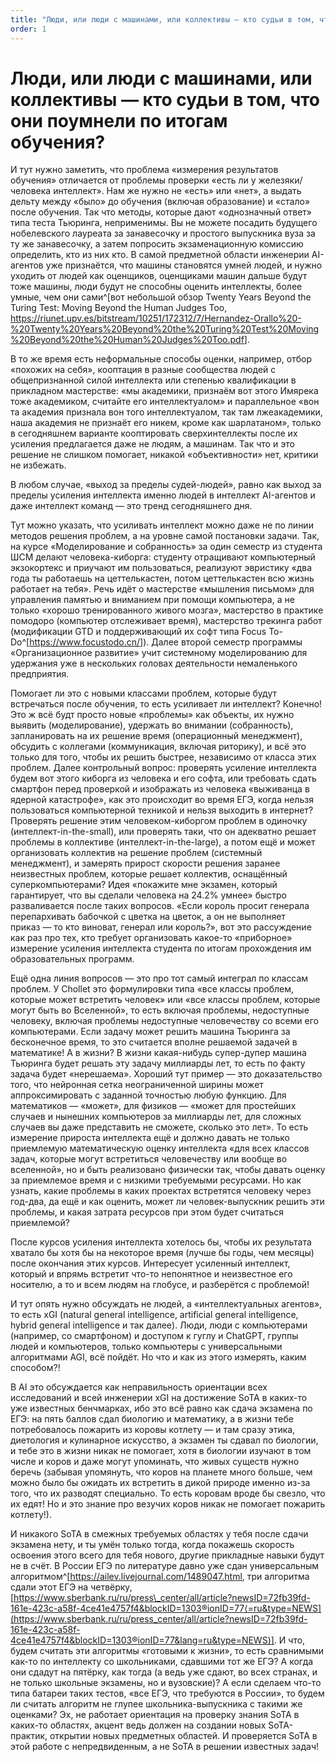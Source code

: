 ```yaml
---
title: "Люди, или люди с машинами, или коллективы — кто судьи в том, что они поумнели по итогам обучения?"
order: 1
---
```


# Люди, или люди с машинами, или коллективы — кто судьи в том, что они поумнели по итогам обучения?

И тут нужно заметить, что проблема «измерения результатов обучения» отличается от проблемы проверки «есть ли у железяки/человека интеллект». Нам же нужно не «есть» или «нет», а выдать дельту между «было» до обучения (включая образование) и «стало» после обучения. Так что методы, которые дают «однозначный ответ» типа теста Тьюринга, неприменимы. Вы не можете посадить будущего нобелевского лауреата за занавесочку и простого выпускника вуза за ту же занавесочку, а затем попросить экзаменационную комиссию определить, кто из них кто. В самой предметной области инженерии AI-агентов уже признаётся, что машины становятся умней людей, и нужно уходить от людей как оценщиков, оценщиками машин дальше будут тоже машины, люди будут не способны оценить интеллекты, более умные, чем они сами^[вот небольшой обзор Twenty Years Beyond the Turing Test: Moving Beyond the Human Judges Too, <https://riunet.upv.es/bitstream/10251/172312/7/Hernandez-Orallo%20-%20Twenty%20Years%20Beyond%20the%20Turing%20Test%20Moving%20Beyond%20the%20Human%20Judges%20Too.pdf>].

В то же время есть неформальные способы оценки, например, отбор «похожих на себя», кооптация в разные сообщества людей с общепризнанной силой интеллекта или степенью квалификации в прикладном мастерстве: «мы академики, признаём вот этого Имярека тоже академиком, считайте его интеллектуалом» и параллельное «вон та академия признала вон того интеллектуалом, так там лжеакадемики, наша академия не признаёт его никем, кроме как шарлатаном», только в сегодняшнем варианте кооптировать сверхинтеллекты после их усиления предлагается даже не людям, а машинам. Так что и это решение не слишком помогает, никакой «объективности» нет, критики не избежать.

В любом случае, «выход за пределы судей-людей», равно как выход за пределы усиления интеллекта именно людей в интеллект AI-агентов и даже интеллект команд — это тренд сегодняшнего дня.

Тут можно указать, что усиливать интеллект можно даже не по линии методов решения проблем, а на уровне самой постановки задачи. Так, на курсе «Моделирование и собранность» за один семестр из студента ШСМ делают человека-киборга: студенту отращивают компьютерный экзокортекс и приучают им пользоваться, реализуют эвристику «два года ты работаешь на цеттелькастен, потом цеттелькастен всю жизнь работает на тебя». Речь идёт о мастерстве «мышления письмом» для управления памятью и вниманием при помощи компьютера, а не только «хорошо тренированного живого мозга», мастерство в практике помодоро (компьютер отслеживает время), мастерство трекинга работ (модификации GTD и поддерживающий их софт типа Focus To-Do^[<https://www.focustodo.cn/>]). Далее второй семестр программы «Организационное развитие» учит системному моделированию для удержания уже в нескольких головах деятельности немаленького предприятия.

Помогает ли это с новыми классами проблем, которые будут встречаться после обучения, то есть усиливает ли интеллект? Конечно! Это ж всё будт просто новые «проблемы» как объекты, их нужно выявить (моделирование), удержать во внимании (собранность), запланировать на их решение время (операционный менеджмент), обсудить с коллегами (коммуникация, включая риторику), и всё это только для того, чтобы их решить быстрее, независимо от класса этих проблем. Далее контрольный вопрос: проверять усиление интеллекта будем вот этого киборга из человека и его софта, или требовать сдать смартфон перед проверкой и изображать из человека «выживанца в ядерной катастрофе», как это происходит во время ЕГЭ, когда нельзя пользоваться компьютерной техникой и нельзя выходить в интернет? Проверять решение этим человеком-киборгом проблем в одиночку (интеллект-in-the-small), или проверять таки, что он адекватно решает проблемы в коллективе (интеллект-in-the-large), а потом ещё и может организовать коллектив на решение проблем (системный менеджмент), и замерять прирост скорости решения заранее неизвестных проблем, которые решает коллектив, оснащённый суперкомпьютерами? Идея «покажите мне экзамен, который гарантирует, что вы сделали человека на 24.2% умнее» быстро разваливается после таких вопросов. «Если король просит генерала перепархивать бабочкой с цветка на цветок, а он не выполняет приказ — то кто виноват, генерал или король?», вот это рассуждение как раз про тех, кто требует организовать какое-то «приборное» измерение усиления интеллекта студента по итогам прохождения им образовательных программ.

Ещё одна линия вопросов — это про тот самый интеграл по классам проблем. У Chollet это формулировки типа «все классы проблем, которые может встретить человек» или «все классы проблем, которые могут быть во Вселенной», то есть включая проблемы, недоступные человеку, включая проблемы недоступные человечеству со всеми его компьютерами. Если задачу может решить машина Тьюринга за бесконечное время, то это считается вполне решаемой задачей в математике! А в жизни? В жизни какая-нибудь супер-дупер машина Тьюринга будет решать эту задачу миллиарды лет, то есть по факту задача будет «нерешаема». Хороший тут пример — это доказательство того, что нейронная сетка неограниченной ширины может аппроксимировать с заданной точностью любую функцию. Для математиков — «может», для физиков — «может для простейших случаев и нынешних компьютеров за миллиарды лет, для сложных случаев вы даже представить не сможете, сколько это лет». То есть измерение прироста интеллекта ещё и должно давать не только приемлемую математическую оценку интеллекта «для всех классов задач, которые могут встретиться человечеству или вообще во вселенной», но и быть реализовано физически так, чтобы давать оценку за приемлемое время и с низкими требуемыми ресурсами. Но как узнать, какие проблемы в каких проектах встретятся человеку через год-два, да ещё и как оценить, может ли человек-выпускник решить эти проблемы, и какая затрата ресурсов при этом будет считаться приемлемой?

После курсов усиления интеллекта хотелось бы, чтобы их результата хватало бы хотя бы на некоторое время (лучше бы годы, чем месяцы) после окончания этих курсов. Интересует усиленный интеллект, который и впрямь встретит что-то непонятное и неизвестное его носителю, а то и всем людям на глобусе, и разберётся с проблемой!

И тут опять нужно обсуждать не людей, а «интеллектуальных агентов», то есть xGI (natural general intelligence, artificial general intelligence, hybrid general intelligence и так далее). Люди, люди с компьютерами (например, со смартфоном) и доступом к гуглу и ChatGPT, группы людей и компьютеров, только компьютеры с универсальными алгоритмами AGI, всё пойдёт. Но что и как из этого измерять, каким способом?!

В AI это обсуждается как неправильность ориентации всех исследований и всей инженерии xGI на достижение SoTA в каких-то уже известных бенчмарках, ибо это всё равно как сдача экзамена по ЕГЭ: на пять баллов сдал биологию и математику, а в жизни тебе потребовалось пожарить из коровы котлету — и там сразу этика, диетология и кулинарное искусство, а экзамен ты сдавал по биологии, и тебе это в жизни никак не помогает, хотя в биологии изучают в том числе и коров и даже могут упоминать, что живых существ нужно беречь (забывая упомянуть, что коров на планете много больше, чем можно было бы ожидать их встретить в дикой природе именно из-за того, что их разводят специально. То есть коровам вроде бы свезло, что их едят! Но и это знание про везучих коров никак не помогает пожарить котлету!).

И никакого SoTA в смежных требуемых областях у тебя после сдачи экзамена нету, и ты умён только тогда, когда покажешь скорость освоения этого всего для тебя нового, другие прикладные навыки будут не в счёт. В России ЕГЭ по литературе давно уже сдан универсальным алгоритмом^[<https://ailev.livejournal.com/1489047.html>, три алгоритма сдали этот ЕГЭ на четвёрку, [https://www.sberbank.ru/ru/press\_center/all/article?newsID=72fb39fd-161e-423c-a58f-4ce41e4757f4&blockID=1303®ionID=77⟨=ru&type=NEWS](https://www.sberbank.ru/ru/press_center/all/article?newsID=72fb39fd-161e-423c-a58f-4ce41e4757f4&blockID=1303®ionID=77&lang=ru&type=NEWS)]. И что, будем считать эти алгоритмы «готовыми к жизни», то есть сравнимыми как-то по интеллекту со школьниками, сдавшими тот же ЕГЭ? А когда они сдадут на пятёрку, как тогда (а ведь уже сдают, во всех странах, и не только школьные экзамены, но и вузовские)? А если сделаем что-то типа батареи таких тестов, «все ЕГЭ, что требуются в России», то будем ли считать алгоритм не глупее школьника-выпускника с такими же оценками? Эх, не работает ориентация на проверку знания SoTA в каких-то областях, акцент ведь должен на создании новых SoTA-практик, открытии новых предметных областей. И проверяется SoTA в этой работе с непредвиденным, а не SoTA в решении известных задач!